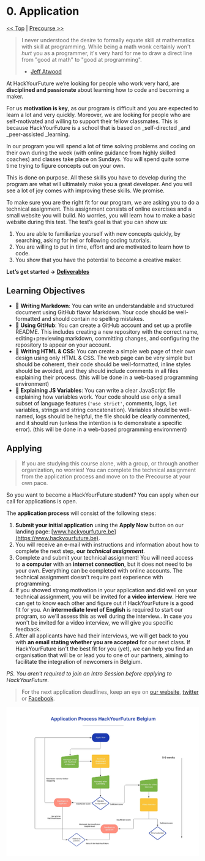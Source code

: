 # 0. Application

[&lt;&lt; Top](./) \| [Precourse &gt;&gt;](../precourse/)

> I never understood the desire to formally equate skill at mathematics with skill at programming. While being a math wonk certainly won't _hurt_ you as a programmer, it's very hard for me to draw a direct line from "good at math" to "good at programming".
>
> * [Jeff Atwood](https://blog.codinghorror.com/should-competent-programmers-be-mathematically-inclined/)

At HackYourFuture we’re looking for people who work very hard, are **disciplined and passionate** about learning how to code and becoming a maker.

For us **motivation is key**, as our program is difficult and you are expected to learn a lot and very quickly. Moreover, we are looking for people who are self-motivated and willing to support their fellow classmates. This is because HackYourFuture is a school that is based on \_self-directed \_and \_peer-assisted \_learning.

In our program you will spend a lot of time solving problems and coding on their own during the week \(with online guidance from highly skilled coaches\) and classes take place on Sundays. You will spend quite some time trying to figure concepts out on your own.

This is done on purpose. All these skills you have to develop during the program are what will ultimately make you a great developer. And you will see a lot of joy comes with improving these skills. We promise.

To make sure you are the right fit for our program, we are asking you to do a technical assignment. This assignment consists of online exercises and a small website you will build. No worries, you will learn how to make a basic website during this test. The test’s goal is that you can show us:

1. You are able to familiarize yourself with new concepts quickly, by searching, asking for hel or following coding tutorials.
2. You are willing to put in time, effort and are motivated to learn how to code.
3. You show that you have the potential to become a creative maker.

**Let’s get started -&gt;** [**Deliverables**](deliverables.md)

## Learning Objectives

* 🥚 **Writing Markdown**: You can write an understandable and structured document using GitHub flavor Markdown. Your code should be well-formatted and should contain no spelling mistakes.
* 🥚 **Using GitHub**: You can create a GitHub account and set up a profile README. This includes creating a new repository with the correct name, editing+previewing markdown, committing changes, and configuring the repository to appear on your account.
* 🥚 **Writing HTML & CSS**: You can create a simple web page of their own design using only HTML & CSS. The web page can be very simple but should be coherent, their code should be well-formatted, inline styles should be avoided, and they should include comments in all files explaining their process. \(this will be done in a web-based programming environment\)
* 🥚 **Explaining JS Variables**: You can write a clear JavaScript file explaining how variables work. Your code should use only a small subset of language features \(`'use strict'`, comments, logs, `let` variables, strings and string concatenation\). Variables should be well-named, logs should be helpful, the file should be clearly commented, and it should run \(unless the intention is to demonstrate a specific error\). \(this will be done in a web-based programming environment\)

## Applying

> If you are studying this course alone, with a group, or through another organization, no worries! You can complete the technical assignment from the application process and move on to the Precourse at your own pace.

So you want to become a HackYourFuture student? You can apply when our call for applications is open.

The **application process** will consist of the following steps:

1. **Submit your initial application** using the **Apply Now** button on our landing page: [www.hackyourfuture.be](https://www.hackyourfuture.be).
2. You will receive an e-mail with instructions and information about how to complete the next step, **our** _**technical assignment**_.
3. Complete and submit your technical assignment! You will need access to **a computer** with an **internet connection**, but it does not need to be your own. Everything can be completed with online accounts. The technical assignment doesn't require past experience with programming.
4. If you showed strong motivation in your application and did well on your technical assignment, you will be invited for **a video interview**. Here we can get to know each other and figure out if HackYourFuture is a good fit for you. An **intermediate level of English** is required to start our program, so we'll assess this as well during the interview.. In case you won't be invited for a video interview, we will give you specific feedback.
5. After all applicants have had their interviews, we will get back to you with **an email stating whether you are accepted** for our next class. If HackYourFuture isn't the best fit for you \(yet\), we can help you find an organisation that will be or lead you to one of our partners, aiming to facilitate the integration of newcomers in Belgium.

_PS. You aren't required to join an Intro Session before applying to HackYourFuture._

> For the next application deadlines, keep an eye on [our website](https://hackyourfuture.be), [twitter](https://twitter.com/HackYFutureBE) or [Facebook](https://www.facebook.com/HackYFutureBE/).

![application process diagram](../../.gitbook/assets/application-process.jpg)

